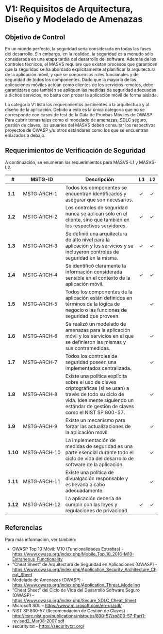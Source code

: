 # V1: Requisitos de Arquitectura, Diseño y Modelado de Amenazas

## Objetivo de Control

En un mundo perfecto, la seguridad sería considerada en todas las fases del desarrollo. Sin embargo, en la realidad, la seguridad es a menudo sólo considerada en una etapa tardía del desarrollo del software. Además de los controles técnicos, el MASVS requiere que existan procesos que garanticen que la seguridad se ha abordado explícitamente al planificar la arquitectura de la aplicación móvil, y que se conocen los roles funcionales y de seguridad de todos los componentes. Dado que la mayoría de las aplicaciones móviles actúan como clientes de los servicios remotos, debe garantizarse que también se apliquen las medidas de seguridad adecuadas a dichos servicios, no basta con probar la aplicación móvil de forma aislada.

La categoría V1 lista los requerimientos pertinentes a la arquitectura y al diseño de la aplicación. Debido a esto es la única categoría que no se corresponde con casos de test de la Guía de Pruebas Móviles de OWASP. Para cubrir temas tales como el modelado de amenazas, SDLC seguro, gestión de claves, los usuarios del MASVS deben consultar los respectivos proyectos de OWASP y/u otros estándares como los que se encuentran enlazados a debajo.

<div style="page-break-after: always;">
</div>

## Requerimientos de Verificación de Seguridad

A continuación, se enumeran los requerimientos para MASVS-L1 y MASVS-L2.

| # | MSTG-ID | Descripción | L1 | L2 |
| --- | --- | --- | --- | --- |
| **1.1** | MSTG‑ARCH‑1 | Todos los componentes se encuentran identificados y asegurar que son necesarios. | ✓ | ✓ |
| **1.2** | MSTG‑ARCH‑2 | Los controles de seguridad nunca se aplican sólo en el cliente, sino que también en los respectivos servidores. | ✓ | ✓ |
| **1.3** | MSTG‑ARCH‑3 | Se definió una arquitectura de alto nivel para la aplicación y los servicios y se incluyeron controles de seguridad en la misma. | ✓ | ✓ |
| **1.4** | MSTG‑ARCH‑4 | Se identificó claramente la información considerada sensible en el contexto de la aplicación móvil. | ✓ | ✓ |
| **1.5** | MSTG‑ARCH‑5 | Todos los componentes de la aplicación están definidos en términos de la lógica de negocio o las funciones de seguridad que proveen. |  | ✓ |
| **1.6** | MSTG‑ARCH‑6 | Se realizó un modelado de amenazas para la aplicación móvil y los servicios en el que se definieron las mismas y sus contramedidas. |  | ✓ |
| **1.7** | MSTG‑ARCH‑7 | Todos los controles de seguridad poseen una implementados centralizada. |  | ✓ |
| **1.8** | MSTG‑ARCH‑8 | Existe una política explícita sobre el uso de claves criptográficas (si se usan) a través de todo su ciclo de vida. Idealmente siguiendo un estándar de gestión de claves como el NIST SP 800-57. |  | ✓ |
| **1.9** | MSTG‑ARCH‑9 | Existe un mecanismo para forzar las actualizaciones de la aplicación móvil. |  | ✓ |
| **1.10** | MSTG‑ARCH‑10 | La implementación de medidas de seguridad es una parte esencial durante todo el ciclo de vida del desarrollo de software de la aplicación. |  | ✓ |
| **1.11** | MSTG‑ARCH‑11 | Existe una política de divualgación responsable y es llevada a cabo adecuadamente. |  | ✓ |
| **1.12** | MSTG‑ARCH‑12 | La aplicación debería de cumplir con las leyes y regulaciones de privacidad. | ✓ | ✓ |

<div style="page-break-after: always;" >
</div>

## Referencias

Para más información, ver también:

- OWASP Top 10 Móvil: M10 (Funcionalidades Extrañas) - <https://www.owasp.org/index.php/Mobile_Top_10_2016-M10-Extraneous_Functionality>
- "Cheat Sheet" de Arquitectura de Seguridad en Aplicaciones (OWASP) - <https://www.owasp.org/index.php/Application_Security_Architecture_Cheat_Sheet>
- Modelado de Amenazas (OWASP) - <https://www.owasp.org/index.php/Application_Threat_Modeling>
- "Cheat Sheet" del Ciclo de Vida del Desarrollo Software Seguro (OWASP) - <https://www.owasp.org/index.php/Secure_SDLC_Cheat_Sheet>
- Microsoft SDL - <https://www.microsoft.com/en-us/sdl/>
- NIST SP 800-57 (Recomendación de Gestión de Claves) - <http://csrc.nist.gov/publications/nistpubs/800-57/sp800-57-Part1-revised2_Mar08-2007.pdf>
- security.txt - <https://securitytxt.org/>
